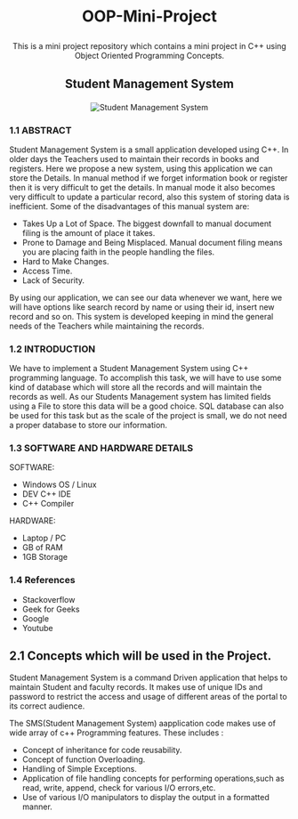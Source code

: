 # <p align="center">OOP-Mini-Project</p>
<p align="center">This is a mini project repository which contains a mini project in C++ using Object Oriented Programming Concepts.</p>

##  
## <p align="center">Student Management System</p>  
<p align="center">
  <img src="https://3.imimg.com/data3/MU/DM/MY-9763253/student-management-system-500x500.png" alt="Student Management System"/>
</p>


### 1.1	ABSTRACT

Student Management System is a small application developed using C++. In older days the Teachers used to maintain their records in books and registers. Here we propose a new system, using this application we can store the Details. In manual method if we forget information book or register then it is very difficult to get the details. In manual mode it also becomes very difficult to update a particular record, also this system of storing data is inefficient. Some of the disadvantages of this manual system are:

-	Takes Up a Lot of Space. The biggest downfall to manual document filing is the amount of place it takes.
-	Prone to Damage and Being Misplaced. Manual document filing means you are placing faith in the people handling the files. 
-	Hard to Make Changes. 
-	Access Time.
-	Lack of Security. 
 
By using our application, we can see our data whenever we want, here we will have options like search record by name or using their id, insert new record and so on. This system is developed keeping in mind the general needs of the Teachers while maintaining the records.

### 1.2	INTRODUCTION

We have to implement a Student Management System using C++ programming language. To accomplish this task, we will have to use some kind of database which will store all the records and will maintain the records as well. As our Students Management system has limited fields using a File to store this data will be a good choice. SQL database can also be used for this task but as the scale of the project is small, we do not need a proper database to store our information.


### 1.3	SOFTWARE AND HARDWARE DETAILS

SOFTWARE:

-	Windows OS / Linux
-	DEV C++ IDE
-	C++ Compiler
             
HARDWARE:

-	Laptop / PC
-	GB of RAM
-	1GB Storage
 
### 1.4 References
- Stackoverflow
- Geek for Geeks 
- Google 
- Youtube

## 2.1 Concepts which will be used in the Project.

Student Management System is a command Driven application that helps to maintain Student and faculty records. It makes use of unique IDs and password to restrict the access and usage of different areas of the portal to its correct audience.

The SMS(Student Management System) aapplication code makes use of wide array of c++ Programming features. These includes :
- Concept of inheritance for code reusability.
- Concept of function Overloading.
- Handling of Simple Exceptions.
- Application of file handling concepts for performing operations,such as read, write, append, check for various  I/O errors,etc.
- Use of various I/O manipulators to display the output in a formatted manner. 
